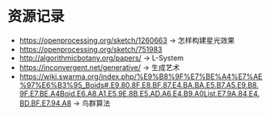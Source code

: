 # 资源记录
* https://openprocessing.org/sketch/1260663  -> 怎样构建星光效果
* https://openprocessing.org/sketch/751983
* http://algorithmicbotany.org/papers/ -> L-System
* https://inconvergent.net/generative/ -> 生成艺术
* https://wiki.swarma.org/index.php/%E9%B8%9F%E7%BE%A4%E7%AE%97%E6%B3%95_Boids#.E9.80.8F.E8.BF.87.E4.BA.BA.E5.B7.A5.E9.B8.9F.E7.BE.A4Boid.E6.A8.A1.E5.9E.8B.E5.AD.A6.E4.B9.A0List.E7.9A.84.E4.BD.BF.E7.94.A8 -> 鸟群算法
